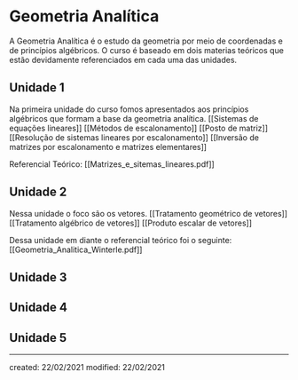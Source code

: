 # Geometria Analítica
A Geometria Analítica é o estudo da geometria por meio de coordenadas e de princípios algébricos. O curso é baseado em dois materias teóricos que estão devidamente referenciados em cada uma das unidades.

## Unidade 1
Na primeira unidade do curso fomos apresentados aos princípios algébricos que formam a base da geometria analítica.
[[Sistemas de equações lineares]]
[[Métodos de escalonamento]]
[[Posto de matriz]]
[[Resolução de sistemas lineares por escalonamento]]
[[Inversão de matrizes por escalonamento e matrizes elementares]]

Referencial Teórico: [[Matrizes_e_sitemas_lineares.pdf]]

## Unidade 2
Nessa unidade o foco são os vetores.
[[Tratamento geométrico de vetores]]
[[Tratamento algébrico de vetores]]
[[Produto escalar de vetores]]

Dessa unidade em diante o referencial teórico foi o seguinte: [[Geometria_Analitica_Winterle.pdf]]

## Unidade 3

## Unidade 4

## Unidade 5


---

created: 22/02/2021
modified: 22/02/2021